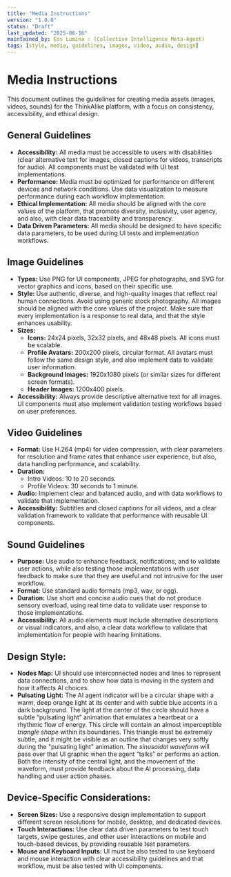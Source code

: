 ```yaml
---
title: "Media Instructions"
version: "1.0.0"
status: "Draft"
last_updated: "2025-06-16"
maintained_by: Eos Lumina ∴ (Collective Intelligence Meta-Agent)
tags: [style, media, guidelines, images, video, audio, design]
---
```


# Media Instructions

This document outlines the guidelines for creating media assets (images, videos, sounds) for the ThinkAlike platform, with a focus on consistency, accessibility, and ethical design.

## General Guidelines

*   **Accessibility:** All media must be accessible to users with disabilities (clear alternative text for images, closed captions for videos, transcripts for audio). All components must be validated with UI test implementations.
*   **Performance:** Media must be optimized for performance on different devices and network conditions. Use data visualization to measure performance during each workflow implementation.
*   **Ethical Implementation:** All media should be aligned with the core values of the platform, that promote diversity, inclusivity, user agency, and also, with clear data traceability and transparency.
*   **Data Driven Parameters:** All media should be designed to have specific data parameters, to be used during UI tests and implementation workflows.

## Image Guidelines

*   **Types:** Use PNG for UI components, JPEG for photographs, and SVG for vector graphics and icons, based on their specific use.
*   **Style:** Use authentic, diverse, and high-quality images that reflect real human connections. Avoid using generic stock photography. All images should be aligned with the core values of the project. Make sure that every implementation is a response to real data, and that the style enhances usability.
*   **Sizes:**
    *   **Icons:** 24x24 pixels, 32x32 pixels, and 48x48 pixels. All icons must be scalable.
    *   **Profile Avatars:** 200x200 pixels, circular format. All avatars must follow the same design style, and also implement data to validate user information.
    *   **Background Images:** 1920x1080 pixels (or similar sizes for different screen formats).
    *   **Header Images:** 1200x400 pixels.
*   **Accessibility:** Always provide descriptive alternative text for all images. UI components must also implement validation testing workflows based on user preferences.

## Video Guidelines

*   **Format:** Use H.264 (mp4) for video compression, with clear parameters for resolution and frame rates that enhance user experience, but also, data handling performance, and scalability.
*   **Duration:**
    *   Intro Videos: 10 to 20 seconds.
    *   Profile Videos: 30 seconds to 1 minute.
*   **Audio:** Implement clear and balanced audio, and with data workflows to validate that implementation.
*   **Accessibility:** Subtitles and closed captions for all videos, and a clear validation framework to validate that performance with reusable UI components.

## Sound Guidelines

*   **Purpose:** Use audio to enhance feedback, notifications, and to validate user actions, while also testing those implementations with user feedback to make sure that they are useful and not intrusive for the user workflow.
*   **Format:** Use standard audio formats (mp3, wav, or ogg).
*   **Duration:** Use short and concise audio cues that do not produce sensory overload, using real time data to validate user response to those implementations.
*   **Accessibility:** All audio elements must include alternative descriptions or visual indicators, and also, a clear data workflow to validate that implementation for people with hearing limitations.

## Design Style:

*   **Nodes Map:** UI should use interconnected nodes and lines to represent data connections, and to show how data is moving in the system and how it affects Al choices.
*   **Pulsating Light:** The AI agent indicator will be a circular shape with a warm, deep orange light at its center and with subtle blue accents in a dark background. The light at the center of the circle should have a subtle “pulsating light” animation that emulates a heartbeat or a rhythmic flow of energy. This circle will contain an almost imperceptible *triangle shape* within its boundaries. This triangle must be extremely subtle, and it might be visible as an outline that changes very softly during the "pulsating light" animation. The *sinusoidal waveform* will pass over that UI graphic when the agent “talks” or performs an action. Both the intensity of the central light, and the movement of the waveform, must provide feedback about the Al processing, data handling and user action phases.

## Device-Specific Considerations:

*   **Screen Sizes:** Use a responsive design implementation to support different screen resolutions for mobile, desktop, and dedicated devices.
*   **Touch Interactions:** Use clear data driven parameters to test touch targets, swipe gestures, and other user interactions on mobile and touch-based devices, by providing reusable test parameters.
*   **Mouse and Keyboard Inputs:** UI must be also tested to use keyboard and mouse interaction with clear accessibility guidelines and that workflow, must be also tested with UI components.
